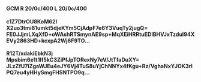 #### GCM R 20/0c/400 L 20/0c/400
**c1Z7DtrOU8KoM62l**<br/>**X2uo3tmi81umkt5djeKYm5CjAdpF7e6Y3VuqTy2jugQ=**<br/>**FE0JJjmLXqXfD+oWAshRTSmynAE9sp+MqXEiHRRtuEDlBHVJxTzdul94XEVy2863HD+kcxpA2Wj6F9TO...**<br/><br/>
**R12T/xdakiEbkN3j**<br/>**Mpsbim6e1t1If5kC3ZiPfJpTORexNy7eV/JtTfaDuXY=**<br/>**JLzZfU7iZgaWJEu4eJY6Vj4TuS8uYjChNNYx4fKgu+Rz/VghaNxYJOK3rIPQ7eu4yHHySmgFHSNTPO9q...**